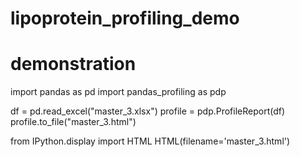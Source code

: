 # lipoprotein_profiling_demo
# demonstration
import pandas as pd
import pandas_profiling as pdp

df = pd.read_excel("master_3.xlsx")
profile = pdp.ProfileReport(df)
profile.to_file("master_3.html")

from IPython.display import HTML
HTML(filename='master_3.html')
